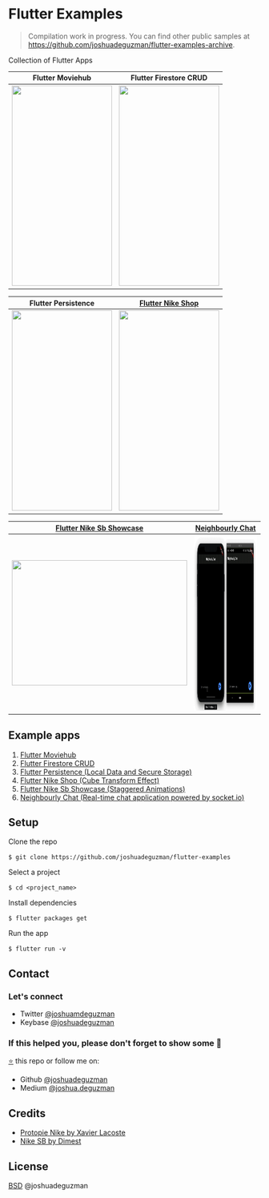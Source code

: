 # Flutter Examples

> Compilation work in progress. You can find other public samples at https://github.com/joshuadeguzman/flutter-examples-archive.

Collection of Flutter Apps

| Flutter Moviehub | Flutter Firestore CRUD |
| ------------------------------------------------------------------ | ------------------------------------------------------------------------ |
| <img src="flutter_moviehub/demo_1.gif" width="200" height="400" /> | <img src="flutter_firestore_crud/demo_1.gif" width="200" height="400" /> |


| Flutter Persistence | [Flutter Nike Shop](https://codepen.io/joshuadeguzman/pen/jObrzJB) |
| ------------------------------------------------------------------------ | --------------------------------------------------------------------- |
| <img src="flutter_persistence/demo_1.gif" width="200" height="400" /> | <img src="flutter_protopie_nike_shop/demo_1.gif" width="200" height="400" /> |

| [Flutter Nike Sb Showcase](https://codepen.io/joshuadeguzman/pen/BaojbKo) | [Neighbourly Chat](https://github.com/joshuadeguzman/neighbourly-chat) |
| ------------------------------------------------------------------------ | ------------------------------------------------------------------------ |
| <img src="flutter_dribbble_nike_sb/demo_1.gif" width="350" height="250" /> | <img src="neighbourly_chat/demo_1.gif" width="350" height="350" /> |

## Example apps

1. [Flutter Moviehub](https://github.com/joshuadeguzman/flutter-examples/tree/flutter_moviehub)
2. [Flutter Firestore CRUD](https://github.com/joshuadeguzman/flutter-examples/tree/flutter_firestore_crud)
3. [Flutter Persistence (Local Data and Secure Storage)](https://github.com/joshuadeguzman/flutter-examples/tree/flutter_persistence)
4. [Flutter Nike Shop (Cube Transform Effect)](https://github.com/joshuadeguzman/flutter-examples/tree/flutter_protopie_nike_shop)
5. [Flutter Nike Sb Showcase (Staggered Animations)](https://github.com/joshuadeguzman/flutter-examples/tree/flutter_dribbble_nike_sb)
5. [Neighbourly Chat (Real-time chat application powered by socket.io)](https://github.com/joshuadeguzman/flutter-examples/tree/neighbourly_chat)

## Setup

Clone the repo

```
$ git clone https://github.com/joshuadeguzman/flutter-examples
```

Select a project

```
$ cd <project_name>
```

Install dependencies

```
$ flutter packages get
```

Run the app

```
$ flutter run -v
```

## Contact

### Let's connect

- Twitter [@joshuamdeguzman](https://twitter.com/joshuadeguzman)
- Keybase [@joshuadeguzman](https://keybase.io/joshuadeguzman)

### If this helped you, please don't forget to show some 💙

[⭐](https://github.com/joshuadeguzman/flutter-examples/stargazers) this repo or follow me on:

- Github [@joshuadeguzman](https://github.com/joshuadeguzman)
- Medium [@joshua.deguzman](https://medium.com/@joshua.deguzman)

## Credits

- [Protopie Nike by Xavier Lacoste](https://cloud.protopie.io/p/j2Fusg5L7dg)
- [Nike SB by Dimest](https://dribbble.com/shots/4322176-Nike-SB)

## License

[BSD](LICENSE.md) @joshuadeguzman

